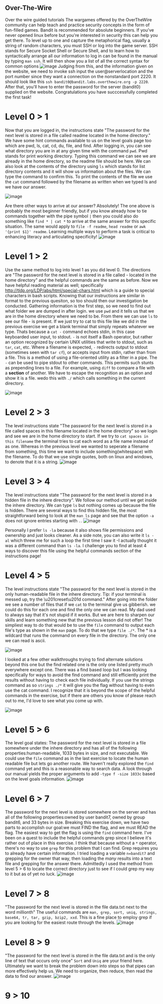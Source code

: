 ## Over-The-Wire
Over the wire guided tutorials
The wargames offered by the OverTheWire community can help teach and practice security concepts in the form of fun-filled games.  Bandit is recommended for absolute beginners.  If you've never opened linux before but you're interested in security this can help you get there.  To level up to one and capture the metaphorical flag, usually a string of random characters, you must SSH or log into the game server.  SSH stands for Secure Socket Shell or Secure Shell, and to learn how to syntactically arrange all our information to log in can be found in the manual by typing `man ssh`.  It will then show you a list of all the correct syntax for common options
![image](https://user-images.githubusercontent.com/113439757/191985509-a83eedc1-3f19-4733-8008-3d689eed8991.png)
Judging from this, and the information given on the website, we need to invoke ssh input the user@serverlocation and the port number since they want a connection on the nonstandard port 2220.
It should look like this `ssh bandit0@bandit.labs.overthewire.org -p 2220`.  After that, you'll have to enter the password for the server (bandit0) supplied on the website. Congratulations you have succcessfully completed the first task!

# Level 0 > 1
Now that you are logged in, the instructions state "The password for the next level is stored in a file called readme located in the home directory."  We have some hint commands available to us on the level goals page too which are pwd, ls, cat, cd, du, file, and find.  After logging in, you can see what directory you are in at any given time with the command `pwd`.  Pwd stands for print working directory.  Typing this command we can see we are already in the home directory, so the readme file should be here.  We can also look at the contents of the directory using `ls` which stands for list directory contents and it will show us information about the files. We can type the command to confirm this.  To print the contents of the file we use the `cat` command followed by the filename as written when we typed ls and we have our answer.

![image](https://user-images.githubusercontent.com/113439757/192812957-bc034ea8-086b-4817-addd-fa91b2f5b940.png)

Are there other ways to arrive at our answer? Absolutely! The one above is probably the most beginner friendly, but if you know already how to tie commands together with the pipe symbol `|` then you could also do something like `find * | cat *` to arrive at the same answer for this specific situation.  The same would apply to `file -f readme`,  `head readme` or `awk '{print $1}' readme`.  Learning multiple ways to perform a task is critical to enhancing literacy and articulating specificity! 
![image](https://user-images.githubusercontent.com/113439757/192873847-73cb4bf9-428a-46ee-b8ed-d348cd545a37.png)

# Level 1 > 2
Use the same method to log into level 1 as you did level 0. The directions are "The password for the next level is stored in a file called - located in the home directory" and the helpful commands are the same as before.  Now we have helpful reading material as well; specifically http://tldp.org/LDP/abs/html/special-chars.html which is a guide to special characters in bash scripts.  Knowing that our instructions are similar in format to the previous quesiton, so too should then our investigation be conducted.  Gathering information is the first step, so we need to find out what folder we are dumped in after login. we use `pwd` and it tells us that we are in the home directory where we need to be. From there we can use `ls` to see our file - is present.  If we just try to cat to this file like we did in the previous exercise we get a blank terminal that simply repeats whatever we type.  Thats because a `cat -` command echoes stdin, in this case keyboarded user input, to stdout. `-` is not itself a Bash operator, but rather an option recognized by certain UNIX utilities that write to stdout, such as `tar`, `cat`, etc. Where a filename is expected, `-` redirects output to stdout (sometimes seen with `tar cf`), or accepts input from stdin, rather than from a file. This is a method of using a file-oriented utility as a filter in a pipe. The `-` can be used to pipe stdout to other commands. This permits such stunts as prepending lines to a file. For example, using `diff` to compare a file with a **section** of another.  We have to escape the recognition as an option and show it is a file.  wedo this with `./` which calls something in the current directory.

![image](https://user-images.githubusercontent.com/113439757/193274366-18c43089-bb3a-4081-94dd-cae71836de53.png)

# Level 2 > 3
The level instructions state "The password for the next level is stored in a file called spaces in this filename located in the home directory" so we login and see we are in the home directory to start.  If we try to `cat spaces in this filename` the terminal tries to cat each word as a file name instead of as one.  Whereas in the previous level we wanted to seperate a filename from something, this time we want to include something(whitespace) with the filename.  To do that we use single quotes, both on linux and windows, to denote that it is a string. 
![image](https://user-images.githubusercontent.com/113439757/193277126-c220ae18-cc27-49f6-b800-ba65cbba3dac.png)

# Level 3 > 4
The level instructions state "The password for the next level is stored in a hidden file in the inhere directory".  We follow our method until we get inside the inhere directory.  We can type `ls` but nothing comes up because the file is hidden.  There are several ways to find this hidden file, the most straightforward being to look at the `man ls` page and see that the option `-a` does not ignore entries starting with `.`. 
![image](https://user-images.githubusercontent.com/113439757/193285278-bba90cb4-5c08-4997-9e82-d7554c964b29.png)

Personally I prefer `ls -la` because it also shows file permissions and ownership and just looks cleaner.  As a side note, you can also write it `ls -al` which threw me for such a loop the first time I saw it -I actually thought it was a different command than `ls -la`. I challenge you to find at least 4 ways to discover this file using the helpful commands section of the instructions page!

# Level 4 > 5
The level instructions state "The password for the next level is stored in the only human-readable file in the inhere directory. Tip: if your terminal is messed up, try the \u201creset\u201d command."  After going into the folder we see a number of files that if we `cat` to the terminal give us gibberish.  we could do this for each one and find the only one we can read.  My dad used to always say that it's not stupid if it works.  But we are here to sharpen our skills and learn something new that the previous lesson did not offer! The simpliest way to do that would be to use the `file` command to output each file's type as shown in the `man` page. To do that we type `file ./*`.  The * is a wildcard that runs the command on every file in the directory.  The only one we can read is ascii.

![image](https://user-images.githubusercontent.com/113439757/193299869-516e6665-5eec-4851-897a-051183c6f8ad.png)

I looked at a few other walkthroughs trying to find alternate solutions beyond this one but the find related one is the only one listed pretty much everywhere except one.  There was a find based loop but I was looking specifically for ways to avoid the find command and still efficiently print the results without having to check each file individually.  If you use the strings command as so `strings ./*` it will give you the flag without having to even use the cat command.  I recognize that it is beyond the scope of the helpful commands in the exercise, but if there are others you know of please reach out to me, I'd love to see what you come up with.

![image](https://user-images.githubusercontent.com/113439757/193302217-24b0071b-b750-48b7-9760-6573ca851476.png)


# Level 5 > 6
The level goal states: The password for the next level is stored in a file somewhere under the inhere directory and has all of the following properties:human-readable, 1033 bytes in size, and not executable.  We could use the `file` command as in the last exercise to locate the human readable file but lets go another route. We haven't really explored the `find` command yet and this is a reasonable way to search data. A look through our manual yields the proper arguments to add `-type f -size 1033c` based on the level goals information.
![image](https://user-images.githubusercontent.com/113439757/195918536-9e09ed92-e9a3-48a4-bb3d-2557b4adfa1a.png)

# Level 6 > 7
The password for the next level is stored somewhere on the server and has all of the following properties:owned by user bandit7, owned by group bandit6, and 33 bytes in size.  Breaking this exercise down, we have two parts to accomplish our goal:we must FIND the flag, and we must READ the flag.  The easiest way to get the flag is using the `find` command here.  I've been on a quest to include the helpful commands grep since I believe it's rather out of place in this exercise.  I think that because without a `*` operator, there's no way to use `grep` for this problem that I can find.  Grep requires you to already have certain information.  I tried loading a variable `n=bandit7` and grepping for the owner that way, then loading the *many* results into a text file and grepping for the answer there. Admittedly I used the method from level 5 > 6 to locate the correct directory just to see if I could grep my way to it but as of yet no luck.
![image](https://user-images.githubusercontent.com/113439757/197827339-dfab789d-9810-4cad-91d3-7a5640f4d886.png)

# Level 7 > 8
"The password for the next level is stored in the file data.txt next to the word millionth" The useful commands are `man, grep, sort, uniq, strings, base64, tr, tar, gzip, bzip2, xxd`. This is a fine place to employ grep if you are looking for the easiest route through the levels. 
![image](https://user-images.githubusercontent.com/113439757/197595900-a8bdda50-3492-4653-9a10-f7713b43d37c.png)

# Level 8 > 9
"The password for the next level is stored in the file data.txt and is the only line of text that occurs only once" `Sort` and `Uniq` are your friend here.  Ultimately we want to break the problem down into steps so that pipes can more effectively help us.  We need to organize, then reduce, then read the data to find our answer.
![image](https://user-images.githubusercontent.com/113439757/197828564-16ba2553-227a-4d3f-acb3-bc48b3f1e78a.png)

# 9 > 10

